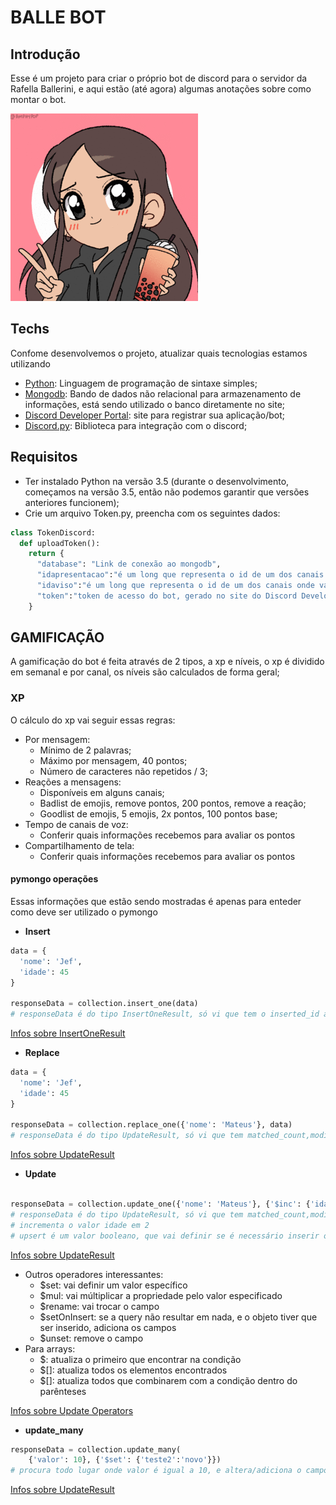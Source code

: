 # BALLE BOT

## Introdução

Esse é um projeto para criar o próprio bot de discord para o servidor da Rafella Ballerini, e aqui estão (até agora) algumas anotações sobre como montar o bot.

<img src="/assets/gif_balle_bot.gif" >

## Techs

Confome desenvolvemos o projeto, atualizar quais tecnologias estamos utilizando

* [Python](https://www.python.org/): Linguagem de programação de sintaxe simples;
* [Mongodb](https://www.mongodb.com/): Bando de dados não relacional para armazenamento de informações, está sendo utilizado o banco diretamente no site;
* [Discord Developer Portal](https://discord.com/developers/applications): site para registrar sua aplicação/bot;
* [Discord.py](https://discordpy.readthedocs.io/en/latest/): Biblioteca para integração com o discord;

## Requisitos

* Ter instalado Python na versão 3.5 (durante o desenvolvimento, começamos na versão 3.5, então não podemos garantir que versões anteriores funcionem);
* Crie um arquivo Token.py, preencha com os seguintes dados:
```py
class TokenDiscord:
  def uploadToken():
    return {
      "database": "Link de conexão ao mongodb",
      "idapresentacao":"é um long que representa o id de um dos canais onde vai ter pontos por reações",
      "idaviso":"é um long que representa o id de um dos canais onde vai ter pontos por reações",
      "token":"token de acesso do bot, gerado no site do Discord Developer Portal"
    }

```

## GAMIFICAÇÃO

A gamificação do bot é feita através de 2 tipos, a xp e níveis, o xp é dividido em semanal e por canal, os níveis são calculados de forma geral;

### XP

O cálculo do xp vai seguir essas regras:
* Por mensagem:
  * Mínimo de 2 palavras;
  * Máximo por mensagem, 40 pontos;
  * Número de caracteres não repetidos / 3;
* Reações a mensagens:
  * Disponíveis em alguns canais;
  * Badlist de emojis, remove pontos, 200 pontos, remove a reação;
  * Goodlist de emojis, 5 emojis, 2x pontos, 100 pontos base;
* Tempo de canais de voz:
  * Conferir quais informações recebemos para avaliar os pontos
* Compartilhamento de tela:
  * Conferir quais informações recebemos para avaliar os pontos


#### pymongo operações

Essas informações que estão sendo mostradas é apenas para enteder como deve ser utilizado o pymongo

* **Insert**
```py
data = {
  'nome': 'Jef',
  'idade': 45
}

responseData = collection.insert_one(data)
# responseData é do tipo InsertOneResult, só vi que tem o inserted_id até agora
```
[Infos sobre InsertOneResult](https://pymongo.readthedocs.io/en/stable/api/pymongo/results.html#pymongo.results.InsertOneResult)

* **Replace**
```py
data = {
  'nome': 'Jef',
  'idade': 45
}

responseData = collection.replace_one({'nome': 'Mateus'}, data)
# responseData é do tipo UpdateResult, só vi que tem matched_count,modified_count e upserted_id de informações relevantes
```
[Infos sobre UpdateResult](https://pymongo.readthedocs.io/en/stable/api/pymongo/results.html#pymongo.results.UpdateResult)

* **Update**
```py

responseData = collection.update_one({'nome': 'Mateus'}, {'$inc': {'idade': 2}}, upsert)
# responseData é do tipo UpdateResult, só vi que tem matched_count,modified_count e upserted_id de informações relevantes
# incrementa o valor idade em 2
# upsert é um valor booleano, que vai definir se é necessário inserir o objeto ou não
```
[Infos sobre UpdateResult](https://pymongo.readthedocs.io/en/stable/api/pymongo/results.html#pymongo.results.UpdateResult)
* Outros operadores interessantes:
  * $set: vai definir um valor específico
  * $mul: vai múltiplicar a propriedade pelo valor especificado
  * $rename: vai trocar o campo
  * $setOnInsert: se a query não resultar em nada, e o objeto tiver que ser inserido, adiciona os campos
  * $unset: remove o campo
* Para arrays:
  * $: atualiza o primeiro que encontrar na condição
  * $[]: atualiza todos os elementos encontrados
  * $[<identifiers>]: atualiza todos que combinarem com a condição dentro do parênteses

[Infos sobre Update Operators](https://docs.mongodb.com/manual/reference/operator/update/#std-label-update-operators)


* **update_many**
```py
responseData = collection.update_many(
    {'valor': 10}, {'$set': {'teste2':'novo'}})
# procura todo lugar onde valor é igual a 10, e altera/adiciona o campo teste2 = novo
```
[Infos sobre UpdateResult](https://pymongo.readthedocs.io/en/stable/api/pymongo/results.html#pymongo.results.UpdateResult)
